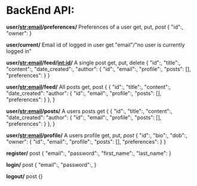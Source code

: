<h1>BackEnd API:</h1>

**user/<str:email>/preferences/**
Preferences of a user
get, put, *post*
{
  "id":,
  "owner":
}

**user/current/**
Email id of logged in user
get
"email"/"no user is currently logged in"

**user/<str:email>/feed/<int:id>/**
A single post
get, put, delete
{
  "id":,
  "title":,
  "content":,
  "date_created":,
  "author": {
              "id":,
              "email":,
              "profile":,
              "posts": [],
              "preferences":
            }
}

**user/<str:email>/feed/**
All posts
get, post
{
  {
    "id":,
    "title":,
    "content":,
    "date_created":
    "author": {
              "id":,
              "email":,
              "profile":,
              "posts": [],
              "preferences":
            }
  },
}

**user/<str:email>/posts/**
A users posts
get
{
  {
    "id":,
    "title":,
    "content":,
    "date_created":
    "author": {
              "id":,
              "email":,
              "profile":,
              "posts": [],
              "preferences":
            }
  },
}

**user/<str:email>/profile/**
A users profile
get, put, *post*
{
  "id":,
  "bio":,
  "dob":,
  "owner": {
              "id":,
              "email":,
              "profile":,
              "posts": [],
              "preferences":
            }
}

**register/**
post
{
  "email":,
  "password":,
  "first_name":,
  "last_name":
}

**login/**
post
{
  "email":,
  "password":,
}

**logout/**
post
{}

